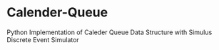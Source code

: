 # Calender-Queue
Python Implementation of Caleder Queue Data Structure with Simulus Discrete Event Simulator
